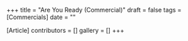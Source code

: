 +++
title = "Are You Ready (Commercial)"
draft = false
tags = [Commercials]
date = ""

[Article]
contributors = []
gallery = []
+++